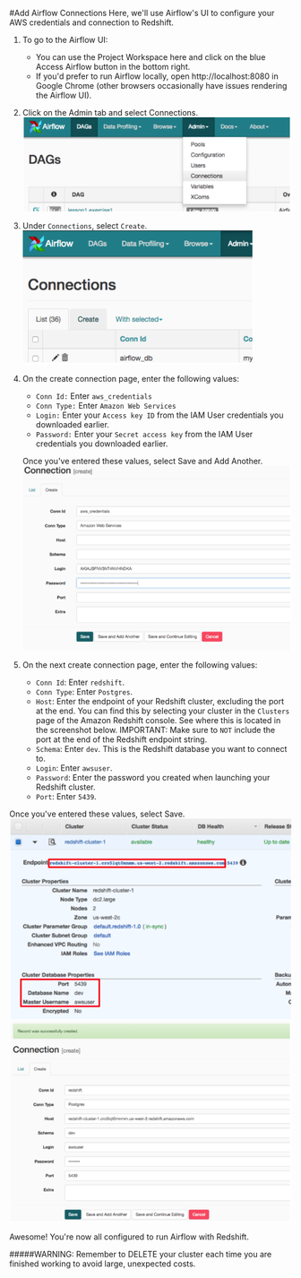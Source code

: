 #Add Airflow Connections
Here, we'll use Airflow's UI to configure your AWS credentials and connection to Redshift.

1. To go to the Airflow UI:
    * You can use the Project Workspace here and click on the blue Access Airflow button in the bottom right.
    * If you'd prefer to run Airflow locally, open http://localhost:8080 in Google Chrome (other browsers occasionally have issues rendering the Airflow UI).
2. Click on the Admin tab and select Connections.
    ![images](../images/02_Connection.png)
3. Under ```Connections```, select ```Create```.
    ![images](../images/03_Create_Connection.png)
4. On the create connection page, enter the following values:
    * ```Conn Id:``` Enter ```aws_credentials```
    * ```Conn Type:``` Enter ```Amazon Web Services```
    * ```Login:``` Enter your ```Access key ID``` from the IAM User credentials you downloaded earlier.
    * ```Password:``` Enter your ```Secret access key``` from the IAM User credentials you downloaded earlier.
    
    Once you've entered these values, select Save and Add Another.
    ![images](../images/04_Connection_Create_Screen.png)
5. On the next create connection page, enter the following values:
    * ```Conn Id```: Enter ```redshift```.
    * ```Conn Type```: Enter ```Postgres```.
    * ```Host```: Enter the endpoint of your Redshift cluster, excluding the port at the end. You can find this by selecting your cluster in the ```Clusters``` page of the Amazon Redshift console. See where this is located in the screenshot below. IMPORTANT: Make sure to ```NOT``` include the port at the end of the Redshift endpoint string.
    * ```Schema```: Enter ```dev```. This is the Redshift database you want to connect to.
    * ```Login```: Enter ```awsuser```.
    * ```Password```: Enter the password you created when launching your Redshift cluster.
    * ```Port```: Enter ```5439```.

Once you've entered these values, select Save.
    ![images](../images/05_Redshift_Screen.png)
    ![images](../images/06_Redshift_Screen.png)
    
Awesome! You're now all configured to run Airflow with Redshift.


#####WARNING: Remember to DELETE your cluster each time you are finished working to avoid large, unexpected costs.

    

